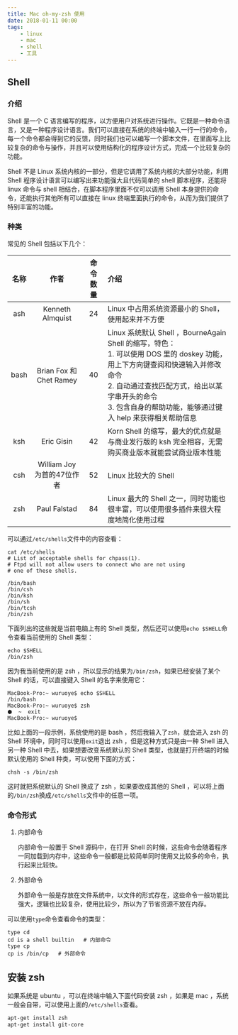 ```yaml
---
title: Mac oh-my-zsh 使用
date: 2018-01-11 00:00
tags: 
	- linux
	- mac
	- shell
	- 工具
---
```


## Shell

### 介绍

Shell 是一个 C 语言编写的程序，以方便用户对系统进行操作。它既是一种命令语言，又是一种程序设计语言。我们可以直接在系统的终端中输入一行一行的命令，每一个命令都会得到它的反馈，同时我们也可以编写一个脚本文件，在里面写上比较复杂的命令与操作，并且可以使用结构化的程序设计方式，完成一个比较复杂的功能。

Shell 不是 Linux 系统内核的一部分，但是它调用了系统内核的大部分功能，利用 Shell 程序设计语言可以编写出来功能强大且代码简单的 shell 脚本程序，还能将 linux 命令与 shell 相结合，在脚本程序里面不仅可以调用 Shell 本身提供的命令，还能执行其他所有可以直接在 linux 终端里面执行的命令，从而为我们提供了特别丰富的功能。

### 种类

常见的 Shell 包括以下几个：

|  名称  |           作者           | 命令数量 | 介绍                                       |
| :--: | :--------------------: | :--: | :--------------------------------------- |
| ash  |    Kenneth Almquist    |  24  | Linux 中占用系统资源最小的 Shell，使用起来并不方便          |
| bash | Brian Fox 和 Chet Ramey |  40  | Linux 系统默认 Shell ，BourneAgain Shell 的缩写，特色：<br />1. 可以使用 DOS 里的 doskey 功能，用上下方向键查阅和快速输入并修改命令<br />2. 自动通过查找匹配方式，给出以某字串开头的命令<br />3. 包含自身的帮助功能，能够通过键入 help 来获得相关帮助信息 |
| ksh  |       Eric Gisin       |  42  | Korn Shell 的缩写，最大的优点就是与商业发行版的 ksh 完全相容，无需购买商业版本就能尝试商业版本性能 |
| csh  |  William Joy 为首的47位作者  |  52  | Linux 比较大的 Shell                         |
| zsh  |      Paul Falstad      |  84  | Linux 最大的 Shell 之一，同时功能也很丰富，可以使用很多插件来很大程度地简化使用过程 |

可以通过`/etc/shells`文件中的内容查看：

```shell
cat /etc/shells
# List of acceptable shells for chpass(1).
# Ftpd will not allow users to connect who are not using
# one of these shells.

/bin/bash
/bin/csh
/bin/ksh
/bin/sh
/bin/tcsh
/bin/zsh
```

下面列出的这些就是当前电脑上有的 Shell 类型，然后还可以使用`echo $SHELL`命令查看当前使用的 Shell 类型：

```shell
echo $SHELL
/bin/zsh
```

因为我当前使用的是 zsh ，所以显示的结果为`/bin/zsh`，如果已经安装了某个 Shell 的话，可以直接键入 Shell 的名字来使用它：

```shell
MacBook-Pro:~ wuruoye$ echo $SHELL
/bin/bash
MacBook-Pro:~ wuruoye$ zsh
⬢  ~  exit
MacBook-Pro:~ wuruoye$
```

比如上面的一段示例，系统使用的是 bash ，然后我输入了`zsh`，就会进入 zsh 的 Shell 环境中，同时可以使用`exit`退出 zsh ，但是这种方式只是由一种 Shell 进入另一种 Shell 中去，如果想要改变系统默认的 Shell 类型，也就是打开终端的时候默认使用的 Shell 种类，可以使用下面的方式：

```shell
chsh -s /bin/zsh
```

这时就把系统默认的 Shell 换成了 zsh ，如果要改成其他的 Shell ，可以将上面的`/bin/zsh`换成`/etc/shells`文件中的任意一项。

### 命令形式

1.  内部命令

    内部命令一般置于 Shell 源码中，在打开 Shell 的时候，这些命令会随着程序一同加载到内存中，这些命令一般都是比较简单同时使用又比较多的命令，执行起来比较快。

2.  外部命令

    外部命令一般是存放在文件系统中，以文件的形式存在，这些命令一般功能比强大，逻辑也比较复杂，使用比较少，所以为了节省资源不放在内存。

可以使用`type`命令查看命令的类型：

```shell
type cd
cd is a shell builtin	# 内部命令
type cp
cp is /bin/cp	# 外部命令
```

## 安装 zsh

如果系统是 ubuntu ，可以在终端中输入下面代码安装 zsh ，如果是 mac ，系统一般会自带，可以使用上面的`/etc/shells`查看。

```bash
apt-get install zsh
apt-get install git-core
```

